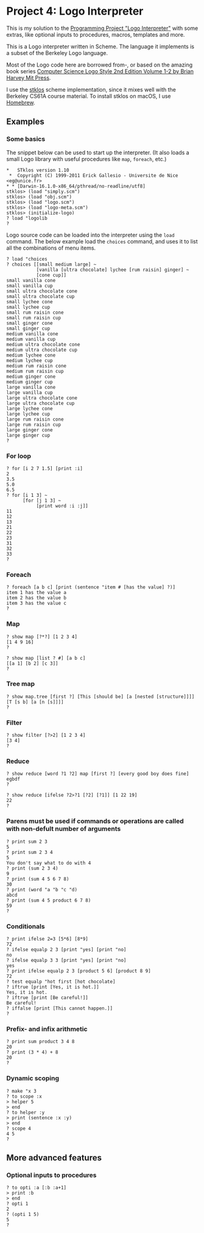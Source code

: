 # Project 4: Logo Interpreter

This is my solution to the [Programming Project "Logo Interpreter"](https://inst.eecs.berkeley.edu/%7Ecs61a/reader/vol1.html) with some extras, like optional inputs to procedures, macros, templates and more.

This is a Logo interpreter written in Scheme. The language it implements is a subset of the Berkeley Logo language.

Most of the Logo code here are borrowed from-, or based on the amazing book series [Computer Science Logo Style 2nd Edition Volume 1-2 by Brian Harvey Mit Press](https://people.eecs.berkeley.edu/~bh/logo.html).

I use the [stklos](http://www.stklos.net) scheme implementation, since it mixes well with the Berkeley CS61A course material. To install stklos on macOS, I use [Homebrew](https://brew.sh).

## Examples

### Some basics

The snippet below can be used to start up the interpreter. (It also loads a small Logo library with useful procedures like `map`, `foreach`, etc.)

```
*   STklos version 1.10
 *  Copyright (C) 1999-2011 Erick Gallesio - Universite de Nice <eg@unice.fr>
* * [Darwin-16.1.0-x86_64/pthread/no-readline/utf8]
stklos> (load "simply.scm")
stklos> (load "obj.scm")
stklos> (load "logo.scm")
stklos> (load "logo-meta.scm")
stklos> (initialize-logo)
? load "logolib 
? 
```

Logo source code can be loaded into the interpreter using the `load` command. The below example load the `choices` command, and uses it to list all the combinations of menu items.

```
? load "choices 
? choices [[small medium large] ~
           [vanilla [ultra chocolate] lychee [rum raisin] ginger] ~
           [cone cup]]
small vanilla cone
small vanilla cup
small ultra chocolate cone
small ultra chocolate cup
small lychee cone
small lychee cup
small rum raisin cone
small rum raisin cup
small ginger cone
small ginger cup
medium vanilla cone
medium vanilla cup
medium ultra chocolate cone
medium ultra chocolate cup
medium lychee cone
medium lychee cup
medium rum raisin cone
medium rum raisin cup
medium ginger cone
medium ginger cup
large vanilla cone
large vanilla cup
large ultra chocolate cone
large ultra chocolate cup
large lychee cone
large lychee cup
large rum raisin cone
large rum raisin cup
large ginger cone
large ginger cup
? 
```

### For loop

```
? for [i 2 7 1.5] [print :i]
2
3.5
5.0
6.5
? for [i 1 3] ~
      [for [j 1 3] ~
           [print word :i :j]]
11
12
13
21
22
23
31
32
33
? 
```

### Foreach

```
? foreach [a b c] [print (sentence "item # [has the value] ?)]
item 1 has the value a
item 2 has the value b
item 3 has the value c
?
```

### Map

```
? show map [?*?] [1 2 3 4]
[1 4 9 16]
?
```

```
? show map [list ? #] [a b c]
[[a 1] [b 2] [c 3]]
?
```

### Tree map

```
? show map.tree [first ?] [This [should be] [a [nested [structure]]]]
[T [s b] [a [n [s]]]]
?
```

### Filter

```
? show filter [?>2] [1 2 3 4]
[3 4]
?
```

### Reduce

```
? show reduce [word ?1 ?2] map [first ?] [every good boy does fine]
egbdf
?
```

```
? show reduce [ifelse ?2>?1 [?2] [?1]] [1 22 19]
22
?
```

### Parens must be used if commands or operations are called with non-defult number of arguments

```
? print sum 2 3
5
? print sum 2 3 4
5
You don't say what to do with 4
? print (sum 2 3 4)
9
? print (sum 4 5 6 7 8)
30
? print (word "a "b "c "d)
abcd
? print (sum 4 5 product 6 7 8)
59
?
```

### Conditionals

```
? print ifelse 2=3 [5*6] [8*9]
72
? ifelse equalp 2 3 [print "yes] [print "no]
no
? ifelse equalp 3 3 [print "yes] [print "no]
yes
? print ifelse equalp 2 3 [product 5 6] [product 8 9]
72
? test equalp "hot first [hot chocolate]
? iftrue [print [Yes, it is hot.]]
Yes, it is hot.
? iftrue [print [Be careful!]]
Be careful!
? iffalse [print [This cannot happen.]]
?
```

### Prefix- and infix arithmetic

```
? print sum product 3 4 8
20
? print (3 * 4) + 8
20
?
```

### Dynamic scoping

```
? make "x 3
? to scope :x
> helper 5
> end
? to helper :y
> print (sentence :x :y)
> end
? scope 4
4 5
?
```

## More advanced features

### Optional inputs to procedures

```
? to opti :a [:b :a+1]
> print :b
> end
? opti 1
2
? (opti 1 5)
5
?
```

